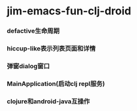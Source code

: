 # jim-emacs-fun-clj-droid

### defactive生命周期

### hiccup-like表示列表页面和详情

### 弹窗dialog窗口

### MainApplication(启动clj repl服务)

### clojure和android-java互操作


